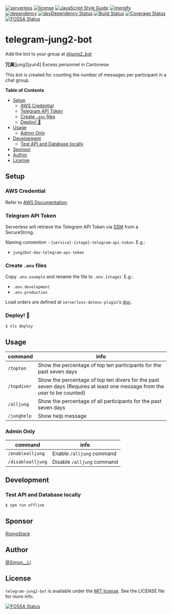 [![serverless](assets/badges/serverless-v3.svg)](https://www.serverless.com)
[![license](https://img.shields.io/badge/license-MIT-blue.svg)](https://siutsin.mit-license.org/)
[![JavaScript Style Guide](https://img.shields.io/badge/code_style-standard-brightgreen.svg)](https://standardjs.com)
[![mergify](https://img.shields.io/endpoint.svg?url=https://gh.mergify.io/badges/siutsin/telegram-jung2-bot&style=flat)](https://mergify.io)
<br>
[![dependency](https://david-dm.org/siutsin/telegram-jung2-bot.svg)](https://david-dm.org/siutsin/telegram-jung2-bot)
[![devDependency Status](https://david-dm.org/siutsin/telegram-jung2-bot/dev-status.svg)](https://david-dm.org/siutsin/telegram-jung2-bot#info=devDependencies)
[![Build Status](https://travis-ci.org/siutsin/telegram-jung2-bot.svg?branch=master)](https://travis-ci.org/siutsin/telegram-jung2-bot)
[![Coverage Status](https://coveralls.io/repos/github/siutsin/telegram-jung2-bot/badge.svg)](https://coveralls.io/github/siutsin/telegram-jung2-bot)
[![FOSSA Status](https://app.fossa.io/api/projects/git%2Bgithub.com%2Fsiutsin%2Ftelegram-jung2-bot.svg?type=shield)](https://app.fossa.io/projects/git%2Bgithub.com%2Fsiutsin%2Ftelegram-jung2-bot?ref=badge_shield)

# telegram-jung2-bot

Add the bot to your group at [@jung2_bot](https://bit.ly/github-jung2bot)

<b>冗員</b>[jung2jyun4] Excess personnel in Cantonese

This bot is created for counting the number of messages per participant in a chat group.

<!-- START doctoc generated TOC please keep comment here to allow auto update -->
<!-- DON'T EDIT THIS SECTION, INSTEAD RE-RUN doctoc TO UPDATE -->
**Table of Contents**

- [Setup](#setup)
  - [AWS Credential](#aws-credential)
  - [Telegram API Token](#telegram-api-token)
  - [Create `.env` files](#create-env-files)
  - [Deploy! 🚀](#deploy-)
- [Usage](#usage)
  - [Admin Only](#admin-only)
- [Development](#development)
  - [Test API and Database locally](#test-api-and-database-locally)
- [Sponsor](#sponsor)
- [Author](#author)
- [License](#license)

<!-- END doctoc generated TOC please keep comment here to allow auto update -->

## Setup

### AWS Credential

Refer to [AWS Documentation](https://docs.aws.amazon.com/cli/latest/userguide/cli-configure-files.html).

### Telegram API Token

Serverless will retrieve the Telegram API Token via [SSM](https://docs.aws.amazon.com/systems-manager/latest/userguide/systems-manager-paramstore.html) from a SecureString.

Naming convention - `{service}-{stage}-telegram-api-token`. E.g.:

- `jung2bot-dev-telegram-api-token`

### Create `.env` files

Copy `.env.example` and rename the file to `.env.{stage}`. E.g.:

- `.env.development`
- `.env.production`

Load orders are defined at `serverless-dotenv-plugin`'s [doc](https://github.com/colynb/serverless-dotenv-plugin#automatic-env-file-name-resolution).

### Deploy! 🚀

```bash
$ sls deploy
```

## Usage

|command|info|
|---|---|
|`/topten`|Show the percentage of top ten participants for the past seven days|
|`/topdiver`|Show the percentage of top ten divers for the past seven days (Requires at least one message from the user to be counted)|
|`/alljung`|Show the percentage of all participants for the past seven days|
|`/junghelp`|Show help message|

### Admin Only
|command|info|
|---|---|
|`/enablealljung`|Enable `/alljung` command|
|`/disablealljung`|Disable `/alljung` command|

## Development

### Test API and Database locally

```bash
$ npm run offline
```

## Sponsor

[RisingStack](https://trace.risingstack.com?utm_source=github&utm_medium=sponsored&utm_content=siutsin/telegram-jung2-bot)

## Author

[@Simon__Li](https://bit.ly/github-twitter)

## License

`telegram-jung2-bot` is available under the [MIT license](https://siutsin.mit-license.org). See the LICENSE file for more info.


[![FOSSA Status](https://app.fossa.io/api/projects/git%2Bgithub.com%2Fsiutsin%2Ftelegram-jung2-bot.svg?type=large)](https://app.fossa.io/projects/git%2Bgithub.com%2Fsiutsin%2Ftelegram-jung2-bot?ref=badge_large)
